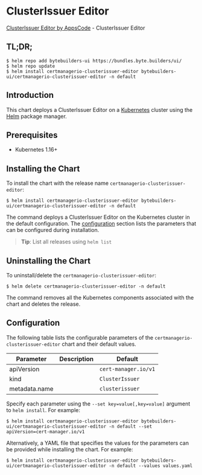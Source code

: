 # ClusterIssuer Editor

[ClusterIssuer Editor by AppsCode](https://byte.builders) - ClusterIssuer Editor

## TL;DR;

```console
$ helm repo add bytebuilders-ui https://bundles.byte.builders/ui/
$ helm repo update
$ helm install certmanagerio-clusterissuer-editor bytebuilders-ui/certmanagerio-clusterissuer-editor -n default
```

## Introduction

This chart deploys a ClusterIssuer Editor on a [Kubernetes](http://kubernetes.io) cluster using the [Helm](https://helm.sh) package manager.

## Prerequisites

- Kubernetes 1.16+

## Installing the Chart

To install the chart with the release name `certmanagerio-clusterissuer-editor`:

```console
$ helm install certmanagerio-clusterissuer-editor bytebuilders-ui/certmanagerio-clusterissuer-editor -n default
```

The command deploys a ClusterIssuer Editor on the Kubernetes cluster in the default configuration. The [configuration](#configuration) section lists the parameters that can be configured during installation.

> **Tip**: List all releases using `helm list`

## Uninstalling the Chart

To uninstall/delete the `certmanagerio-clusterissuer-editor`:

```console
$ helm delete certmanagerio-clusterissuer-editor -n default
```

The command removes all the Kubernetes components associated with the chart and deletes the release.

## Configuration

The following table lists the configurable parameters of the `certmanagerio-clusterissuer-editor` chart and their default values.

|   Parameter   | Description |       Default        |
|---------------|-------------|----------------------|
| apiVersion    |             | `cert-manager.io/v1` |
| kind          |             | `ClusterIssuer`      |
| metadata.name |             | `clusterissuer`      |


Specify each parameter using the `--set key=value[,key=value]` argument to `helm install`. For example:

```console
$ helm install certmanagerio-clusterissuer-editor bytebuilders-ui/certmanagerio-clusterissuer-editor -n default --set apiVersion=cert-manager.io/v1
```

Alternatively, a YAML file that specifies the values for the parameters can be provided while
installing the chart. For example:

```console
$ helm install certmanagerio-clusterissuer-editor bytebuilders-ui/certmanagerio-clusterissuer-editor -n default --values values.yaml
```
